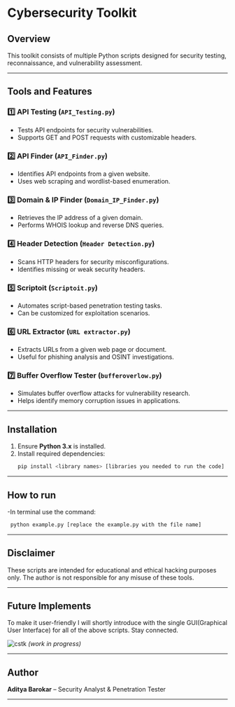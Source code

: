 # Cybersecurity Toolkit

## Overview
This toolkit consists of multiple Python scripts designed for security testing, reconnaissance, and vulnerability assessment.

---

## Tools and Features

### 1️⃣ API Testing (`API_Testing.py`)
- Tests API endpoints for security vulnerabilities.
- Supports GET and POST requests with customizable headers.

### 2️⃣ API Finder (`API_Finder.py`)
- Identifies API endpoints from a given website.
- Uses web scraping and wordlist-based enumeration.

### 3️⃣ Domain & IP Finder (`Domain_IP_Finder.py`)
- Retrieves the IP address of a given domain.
- Performs WHOIS lookup and reverse DNS queries.

### 4️⃣ Header Detection (`Header Detection.py`)
- Scans HTTP headers for security misconfigurations.
- Identifies missing or weak security headers.

### 5️⃣ Scriptoit (`Scriptoit.py`)
- Automates script-based penetration testing tasks.
- Can be customized for exploitation scenarios.

### 6️⃣ URL Extractor (`URL extractor.py`)
- Extracts URLs from a given web page or document.
- Useful for phishing analysis and OSINT investigations.

### 7️⃣ Buffer Overflow Tester (`bufferoverlow.py`)
- Simulates buffer overflow attacks for vulnerability research.
- Helps identify memory corruption issues in applications.

---

## Installation
1. Ensure **Python 3.x** is installed.
2. Install required dependencies:
   ```bash
   pip install <library names> [libraries you needed to run the code]
   
---

## How to run
-In terminal use the command:
   ```bash
    python example.py [replace the example.py with the file name]
```
---

## Disclaimer
These scripts are intended for educational and ethical hacking purposes only. The author is not responsible for any misuse of these tools.

---

## Future Implements
To make it user-friendly I will shortly introduce with the single GUI(Graphical User Interface) for all of the above scripts. Stay connected.

![cstk](https://github.com/user-attachments/assets/0d961a50-8858-4bf6-b322-79c4f1afa19d)
*(work in progress)*

---

## Author
**Aditya Barokar** – Security Analyst & Penetration Tester

---
